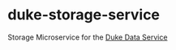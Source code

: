 # duke-storage-service
Storage Microservice for the [Duke Data Service](https://github.com/Duke-Translational-Bioinformatics/duke-data-service)
